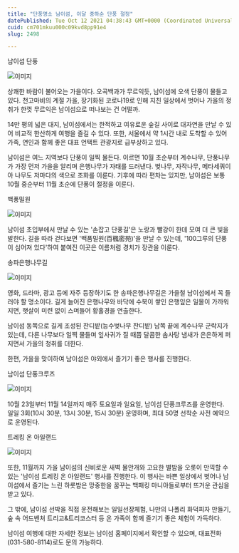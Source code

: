 ```yaml
---
title: "단풍명소 남이섬, 이달 중하순 단풍 절정"
datePublished: Tue Oct 12 2021 04:38:43 GMT+0000 (Coordinated Universal Time)
cuid: cm701mkuu000c09kvd8pp91e4
slug: 2498

---
```



남이섬 단풍

![이미지](https://cdn.hashnode.com/res/hashnode/image/upload/v1739251805061/f7375435-a184-4eab-82e2-645f7a778bbf.jpeg)

상쾌한 바람이 불어오는 가을이다. 오곡백과가 무르익듯, 남이섬에 오색 단풍이 물들고 있다. 천고마비의 계절 가을, 장기화된 코로나19로 인해 지친 일상에서 벗어나 가을의 정취가 한껏 무르익은 남이섬으로 떠나보는 건 어떨까.

14만 평의 넓은 대지, 남이섬에서는 한적하고 여유로운 숲길 사이로 대자연을 만날 수 있어 비교적 한산하게 여행을 즐길 수 있다. 또한, 서울에서 약 1시간 내로 도착할 수 있어 가족, 연인과 함께 좋은 대표 언택트 관광지로 급부상하고 있다.

남이섬은 여느 지역보다 단풍이 일찍 물든다. 이르면 10월 초순부터 계수나무, 단풍나무가 가장 먼저 가을을 알리며 은행나무가 자태를 드러낸다. 벚나무, 자작나무, 메타세쿼이아 나무도 저마다의 색으로 조화를 이룬다. 기후에 따라 편차는 있지만, 남이섬은 보통 10월 중순부터 11월 초순에 단풍이 절정을 이룬다.

백풍밀원

![이미지](https://cdn.hashnode.com/res/hashnode/image/upload/v1739251808288/90feb216-d3b0-4a87-8e86-0207d16b8047.jpeg)

남이섬 초입부에서 만날 수 있는 '손잡고 단풍길'은 노랑과 빨강이 한데 모여 더 큰 빛을 발한다. 길을 따라 걷다보면 '백품밀원(百楓密苑)'을 만날 수 있는데, '100그루의 단풍이 심어져 있다'하여 붙여진 이곳은 이름처럼 경치가 장관을 이룬다.

송파은행나무길

![이미지](https://blog.kakaocdn.net/dn/kxM75/btrhtUPLde1/EXc2Nvp3Gc5Jqq1KCsKzXK/img.jpg)

영화, 드라마, 광고 등에 자주 등장하기도 한 송파은행나무길은 가을철 남이섬에서 꼭 들러야 할 명소이다. 길게 늘어진 은행나무와 바닥에 수북이 쌓인 은행잎은 일몰이 가까워지면, 햇살이 미련 없이 스며들어 황홀경을 연출한다.

남이섬 동쪽으로 길게 조성된 잔디밭(능수벚나무 잔디밭) 남쪽 끝에 계수나무 군락지가 있는데, 다른 나무보다 일찍 물들며 잎사귀가 질 때쯤 달콤한 솜사탕 냄새가 은은하게 퍼지면서 가을의 청취를 더한다.

한편, 가을을 맞이하여 남이섬은 야외에서 즐기기 좋은 행사를 진행한다.

남이섬 단풍크루즈

![이미지](https://cdn.hashnode.com/res/hashnode/image/upload/v1739251814287/c7675ca2-b5cb-49c1-8ec4-8332fb696efa.jpeg)

10월 23일부터 11월 14일까지 매주 토요일과 일요일, 남이섬 단풍크루즈를 운영한다. 일일 3회(10시 30분, 13시 30분, 15시 30분) 운영하며, 최대 50명 선착순 사전 예약으로 운영된다.

트레킹 온 아일랜드

![이미지](https://cdn.hashnode.com/res/hashnode/image/upload/v1739251817352/d84292c6-e6e2-4c72-934a-efceafa39448.jpeg)

또한, 11월까지 가을 남이섬의 신비로운 새벽 물안개와 고요한 별밤을 오롯이 만끽할 수 있는 '남이섬 트레킹 온 아일랜드' 행사를 진행한다. 이 행사는 바쁜 일상에서 벗어나 남이섬에서 즐기는 느린 하룻밤은 망중한을 꿈꾸는 백패킹 마니아들로부터 뜨거운 관심을 받고 있다.

그 밖에, 남이섬 선박을 직접 운전해보는 일일선장체험, 나만의 나폴리 화덕피자 만들기, 숲 속 어드벤처 트리고&트리코스터 등 온 가족이 함께 즐기기 좋은 체험이 가득하다.

남이섬 여행에 대한 자세한 정보는 남이섬 홈페이지에서 확인할 수 있으며, 대표전화(031-580-8114)로도 문의 가능하다.